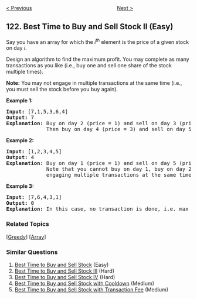 <!--|This file generated by command(leetcode description); DO NOT EDIT.    |-->
<!--+----------------------------------------------------------------------+-->
<!--|@author    openset <openset.wang@gmail.com>                           |-->
<!--|@link      https://github.com/openset                                 |-->
<!--|@home      https://github.com/openset/leetcode                        |-->
<!--+----------------------------------------------------------------------+-->

[< Previous](https://github.com/openset/leetcode/tree/master/problems/best-time-to-buy-and-sell-stock "Best Time to Buy and Sell Stock")
　　　　　　　　　　　　　　　　
[Next >](https://github.com/openset/leetcode/tree/master/problems/best-time-to-buy-and-sell-stock-iii "Best Time to Buy and Sell Stock III")

## 122. Best Time to Buy and Sell Stock II (Easy)

<p>Say you have an array for which the <em>i</em><sup>th</sup> element is the price of a given stock on day <em>i</em>.</p>

<p>Design an algorithm to find the maximum profit. You may complete as many transactions as you like (i.e., buy one and sell one share of the stock multiple times).</p>

<p><strong>Note:</strong> You may not engage in multiple transactions at the same time (i.e., you must sell the stock before you buy again).</p>

<p><strong>Example 1:</strong></p>

<pre>
<strong>Input:</strong> [7,1,5,3,6,4]
<strong>Output:</strong> 7
<strong>Explanation:</strong> Buy on day 2 (price = 1) and sell on day 3 (price = 5), profit = 5-1 = 4.
&nbsp;            Then buy on day 4 (price = 3) and sell on day 5 (price = 6), profit = 6-3 = 3.
</pre>

<p><strong>Example 2:</strong></p>

<pre>
<strong>Input:</strong> [1,2,3,4,5]
<strong>Output:</strong> 4
<strong>Explanation:</strong> Buy on day 1 (price = 1) and sell on day 5 (price = 5), profit = 5-1 = 4.
&nbsp;            Note that you cannot buy on day 1, buy on day 2 and sell them later, as you are
&nbsp;            engaging multiple transactions at the same time. You must sell before buying again.
</pre>

<p><strong>Example 3:</strong></p>

<pre>
<strong>Input:</strong> [7,6,4,3,1]
<strong>Output:</strong> 0
<strong>Explanation:</strong> In this case, no transaction is done, i.e. max profit = 0.</pre>

### Related Topics
  [[Greedy](https://github.com/openset/leetcode/tree/master/tag/greedy/README.md)]
  [[Array](https://github.com/openset/leetcode/tree/master/tag/array/README.md)]

### Similar Questions
  1. [Best Time to Buy and Sell Stock](https://github.com/openset/leetcode/tree/master/problems/best-time-to-buy-and-sell-stock) (Easy)
  1. [Best Time to Buy and Sell Stock III](https://github.com/openset/leetcode/tree/master/problems/best-time-to-buy-and-sell-stock-iii) (Hard)
  1. [Best Time to Buy and Sell Stock IV](https://github.com/openset/leetcode/tree/master/problems/best-time-to-buy-and-sell-stock-iv) (Hard)
  1. [Best Time to Buy and Sell Stock with Cooldown](https://github.com/openset/leetcode/tree/master/problems/best-time-to-buy-and-sell-stock-with-cooldown) (Medium)
  1. [Best Time to Buy and Sell Stock with Transaction Fee](https://github.com/openset/leetcode/tree/master/problems/best-time-to-buy-and-sell-stock-with-transaction-fee) (Medium)
